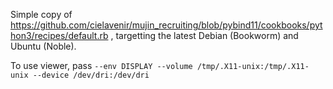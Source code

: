 Simple copy of https://github.com/cielavenir/mujin_recruiting/blob/pybind11/cookbooks/python3/recipes/default.rb , targetting the latest Debian (Bookworm) and Ubuntu (Noble).

To use viewer, pass `--env DISPLAY --volume /tmp/.X11-unix:/tmp/.X11-unix --device /dev/dri:/dev/dri`
